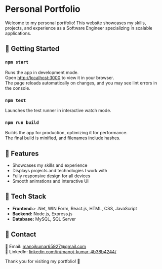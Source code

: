 # Personal Portfolio

Welcome to my personal portfolio! This website showcases my skills, projects, and experience as a Software Engineer specializing in scalable applications.

## 🚀 Getting Started

### `npm start`
Runs the app in development mode.  
Open [http://localhost:3000](http://localhost:3000) to view it in your browser.  
The page reloads automatically on changes, and you may see lint errors in the console.

### `npm test`
Launches the test runner in interactive watch mode.  

### `npm run build`
Builds the app for production, optimizing it for performance.  
The final build is minified, and filenames include hashes.  

## 📌 Features
- Showcases my skills and experience
- Displays projects and technologies I work with
- Fully responsive design for all devices
- Smooth animations and interactive UI

## 🎯 Tech Stack
- **Frontend:**> .Net, WIN Form, React.js, HTML, CSS, JavaScript  
- **Backend:** Node.js, Express.js  
- **Database:** MySQL, SQL Server  

## 📩 Contact
📧 Email: [manojkumar65927@gmail.com](mailto:manojkumar65927@gmail.com)  
🔗 LinkedIn: [linkedin.com/in/manoj-kumar-4b38b4244/](https://www.linkedin.com/in/manoj-kumar-4b38b4244/)  

Thank you for visiting my portfolio! 🚀
